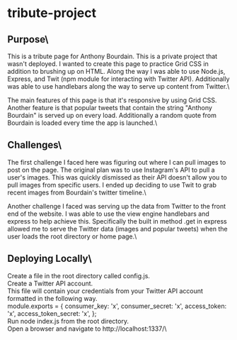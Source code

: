 # tribute-project
Purpose\
---

This is a tribute page for Anthony Bourdain. This is a private project that wasn't deployed. I wanted to create this page to practice Grid CSS in addition to brushing up on HTML. Along the way I was able to use Node.js, Express, and Twit (npm module for interacting with Twitter API). Additionally was able to use handlebars along the way to serve up content from Twitter.\

The main features of this page is that it's responsive by using Grid CSS.
Another feature is that popular tweets that contain the string "Anthony Bourdain" is served up on every load.
Additionally a random quote from Bourdain is loaded every time the app is launched.\


Challenges\
---
The first challenge I faced here was figuring out where I can pull images to post on the page. The original plan was to use Instagram's API to pull a user's images. This was quickly dismissed as their API doesn't allow you to pull images from specific users. I ended up deciding to use Twit to grab recent images from Bourdain's twitter timeline.\

Another challenge I faced was serving up the data from Twitter to the front end of the website. I was able to use the view engine handlebars and express to help achieve this. Specifically the built in method .get in express allowed me to serve the Twitter data (images and popular tweets) when the user loads the root directory or home page.\

Deploying Locally\
---
Create a file in the root directory called config.js.\
Create a Twitter API account.\
This file will contain your credentials from your Twitter API account formatted in the following way.\
module.exports = {
  consumer_key:         'x',
  consumer_secret:      'x',
  access_token:         'x',
  access_token_secret:  'x',
};\
Run node index.js from the root directory.\
Open a browser and navigate to http://localhost:1337/\

